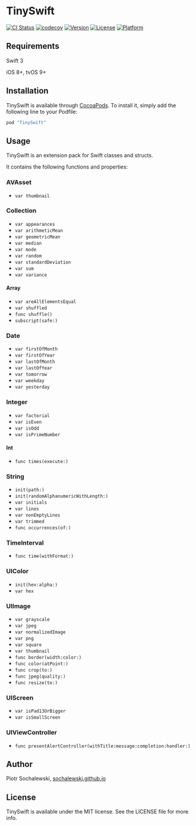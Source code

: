 # TinySwift

[![CI Status](http://img.shields.io/travis/sochalewski/TinySwift.svg?style=flat)](https://travis-ci.org/sochalewski/TinySwift)
[![codecov](https://codecov.io/gh/sochalewski/TinySwift/branch/master/graph/badge.svg)](https://codecov.io/gh/sochalewski/TinySwift)
[![Version](https://img.shields.io/cocoapods/v/TinySwift.svg?style=flat)](http://cocoapods.org/pods/TinySwift)
[![License](https://img.shields.io/cocoapods/l/TinySwift.svg?style=flat)](http://cocoapods.org/pods/TinySwift)
[![Platform](https://img.shields.io/cocoapods/p/TinySwift.svg?style=flat)](http://cocoapods.org/pods/TinySwift)

## Requirements

Swift 3

iOS 8+, tvOS 9+

## Installation

TinySwift is available through [CocoaPods](http://cocoapods.org). To install
it, simply add the following line to your Podfile:

```ruby
pod "TinySwift"
```

## Usage

TinySwift is an extension pack for Swift classes and structs.

It contains the following functions and properties:

### AVAsset

* `var thumbnail`

### Collection

* `var appearances`
* `var arithmeticMean`
* `var geometricMean`
* `var median`
* `var mode`
* `var random`
* `var standardDeviation`
* `var sum`
* `var variance`

#### Array

* `var areAllElementsEqual`
* `var shuffled`
* `func shuffle()`
* `subscript(safe:)`

### Date

* `var firstOfMonth`
* `var firstOfYear`
* `var lastOfMonth`
* `var lastOfYear`
* `var tomorrow`
* `var weekday`
* `var yesterday`

### Integer

* `var factorial`
* `var isEven`
* `var isOdd`
* `var isPrimeNumber`

#### Int

* `func times(execute:)`

### String

* `init(path:)`
* `init(randomAlphanumericWithLength:)`
* `var initials`
* `var lines`
* `var nonEmptyLines`
* `var trimmed`
* `func occurrences(of:)`

### TimeInterval

* `func time(withFormat:)`

### UIColor

* `init(hex:alpha:)`
* `var hex`

### UIImage

* `var grayscale`
* `var jpeg`
* `var normalizedImage`
* `var png`
* `var square`
* `var thumbnail`
* `func border(width:color:)`
* `func color(atPoint:)`
* `func crop(to:)`
* `func jpeg(quality:)`
* `func resize(to:)`

### UIScreen

* `var isPad13OrBigger`
* `var isSmallScreen`

### UIViewController

* `func presentAlertController(withTitle:message:completion:handler:)`

## Author

Piotr Sochalewski, <a href="http://sochalewski.github.io/">sochalewski.github.io</a>

## License

TinySwift is available under the MIT license. See the LICENSE file for more info.
